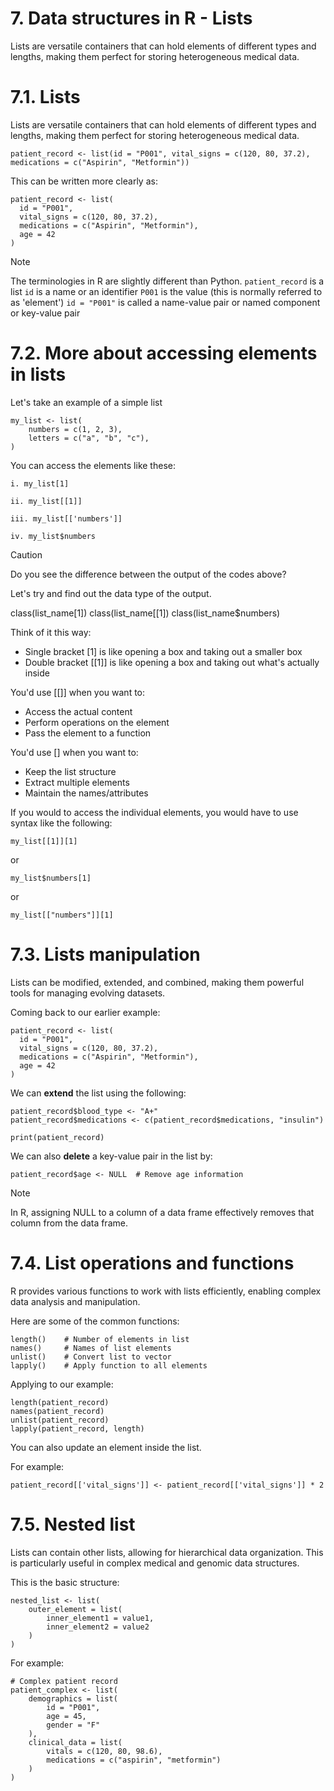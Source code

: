 # 7. Data structures in R - Lists

Lists are versatile containers that can hold elements of different types and lengths, making them perfect for storing heterogeneous medical data.

# 7.1. Lists 

Lists are versatile containers that can hold elements of different types and lengths, making them perfect for storing heterogeneous medical data.

```
patient_record <- list(id = "P001", vital_signs = c(120, 80, 37.2), medications = c("Aspirin", "Metformin"))
```

This can be written more clearly as:

```
patient_record <- list(
  id = "P001",
  vital_signs = c(120, 80, 37.2),
  medications = c("Aspirin", "Metformin"),
  age = 42
)
```

> [!NOTE]
> The terminologies in R are slightly different than Python.
> `patient_record` is a list
> `id` is a name or an identifier
> `P001` is the value (this is normally referred to as 'element')
> `id = "P001"` is called a name-value pair or named component or key-value pair

# 7.2. More about accessing elements in lists

Let's take an example of a simple list 

```
my_list <- list(
    numbers = c(1, 2, 3),
    letters = c("a", "b", "c"),
)
```

You can access the elements like these:

```
i. my_list[1]

ii. my_list[[1]]

iii. my_list[['numbers']]

iv. my_list$numbers
```

> [!CAUTION]
> Do you see the difference between the output of the codes above?
>
> Let's try and find out the data type of the output.
>
> class(list_name[1])
> class(list_name[[1])
> class(list_name$numbers)

Think of it this way:

- Single bracket [1] is like opening a box and taking out a smaller box
- Double bracket [[1]] is like opening a box and taking out what's actually inside

You'd use [[]] when you want to:

- Access the actual content
- Perform operations on the element
- Pass the element to a function

You'd use [] when you want to:

- Keep the list structure
- Extract multiple elements
- Maintain the names/attributes

If you would to access the individual elements, you would have to use syntax like the following:

```
my_list[[1]][1]
```

or 

```
my_list$numbers[1]
```

or 

```
my_list[["numbers"]][1]
```

# 7.3. Lists manipulation

Lists can be modified, extended, and combined, making them powerful tools for managing evolving datasets.

Coming back to our earlier example:

```
patient_record <- list(
  id = "P001",
  vital_signs = c(120, 80, 37.2),
  medications = c("Aspirin", "Metformin"),
  age = 42
)
```

We can **extend** the list using the following:

```
patient_record$blood_type <- "A+"
patient_record$medications <- c(patient_record$medications, "insulin")

print(patient_record)
```


We can also **delete** a key-value pair in the list by:

```
patient_record$age <- NULL  # Remove age information
```

> [!NOTE]
> In R, assigning NULL to a column of a data frame effectively removes that column from the data frame.

# 7.4. List operations and functions 

R provides various functions to work with lists efficiently, enabling complex data analysis and manipulation.

Here are some of the common functions:

```
length()    # Number of elements in list
names()     # Names of list elements
unlist()    # Convert list to vector
lapply()    # Apply function to all elements
```

Applying to our example:

```
length(patient_record)
names(patient_record)
unlist(patient_record)
lapply(patient_record, length)
```

You can also update an element inside the list.

For example:

```
patient_record[['vital_signs']] <- patient_record[['vital_signs']] * 2
```

# 7.5. Nested list

Lists can contain other lists, allowing for hierarchical data organization. This is particularly useful in complex medical and genomic data structures.

This is the basic structure:

```
nested_list <- list(
    outer_element = list(
        inner_element1 = value1,
        inner_element2 = value2
    )
)
```

For example:

```
# Complex patient record
patient_complex <- list(
    demographics = list(
        id = "P001",
        age = 45,
        gender = "F"
    ),
    clinical_data = list(
        vitals = c(120, 80, 98.6),
        medications = c("aspirin", "metformin")
    )
)
```


